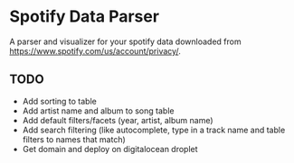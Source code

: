# Spotify Data Parser
A parser and visualizer for your spotify data downloaded from https://www.spotify.com/us/account/privacy/.

## TODO
- Add sorting to table
- Add artist name and album to song table
- Add default filters/facets (year, artist, album name)
- Add search filtering (like autocomplete, type in a track name and table filters to names that match)
- Get domain and deploy on digitalocean droplet